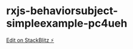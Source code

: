 # rxjs-behaviorsubject-simpleexample-pc4ueh

[Edit on StackBlitz ⚡️](https://stackblitz.com/edit/rxjs-behaviorsubject-simpleexample-pc4ueh)